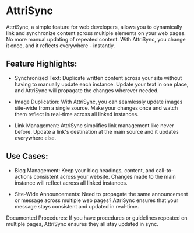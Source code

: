 # AttriSync
AttriSync, a simple feature for web developers, allows you to dynamically link and synchronize content across multiple elements on your web pages. No more manual updating of repeated content. With AttriSync, you change it once, and it reflects everywhere - instantly.

## Feature Highlights:

- Synchronized Text: Duplicate written content across your site without having to manually update each instance. Update your text in one place, and AttriSync will propagate the changes wherever needed.

- Image Duplication: With AttriSync, you can seamlessly update images site-wide from a single source. Make your changes once and watch them reflect in real-time across all linked instances.

- Link Management: AttriSync simplifies link management like never before. Update a link's destination at the main source and it updates everywhere else.

## Use Cases:

- Blog Management: Keep your blog headings, content, and call-to-actions consistent across your website. Changes made to the main instance will reflect across all linked instances.

- Site-Wide Announcements: Need to propagate the same announcement or message across multiple web pages? AttriSync ensures that your message stays consistent and updated in real-time.

Documented Procedures: If you have procedures or guidelines repeated on multiple pages, AttriSync ensures they all stay updated in sync.
